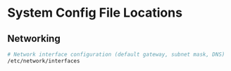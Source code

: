 # System Config File Locations

## Networking
```bash
# Network interface configuration (default gateway, subnet mask, DNS)
/etc/network/interfaces
```